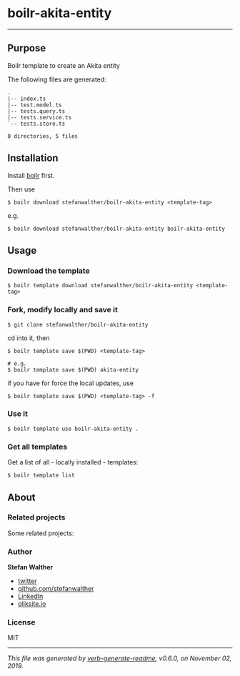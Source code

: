 # boilr-akita-entity

---

## Purpose
Boilr template to create an Akita entity

The following files are generated:

```
.
|-- index.ts
|-- test.model.ts
|-- tests.query.ts
|-- tests.service.ts
`-- tests.store.ts

0 directories, 5 files

```

## Installation
Install [boilr](https://github.com/tmrts/boilr) first. 

Then use 

```
$ boilr download stefanwalther/boilr-akita-entity <template-tag>
```

e.g.
```
$ boilr download stefanwalther/boilr-akita-entity boilr-akita-entity
```

## Usage
### Download the template

```
$ boilr template download stefanwalther/boilr-akita-entity <template-tag>
```

### Fork, modify locally and save it

```
$ git clone stefanwalther/boilr-akita-entity
```

cd into it, then

```
$ boilr template save $(PWD) <template-tag>

# e.g. 
$ boilr template save $(PWD) akita-entity
```

if you have for force the local updates, use

```
$ boilr template save $(PWD) <template-tag> -f
```

### Use it

```
$ boilr template use boilr-akita-entity .
```

### Get all templates

Get a list of all - locally installed - templates:

```
$ boilr template list
```

## About

### Related projects
Some related projects:

 

### Author
**Stefan Walther**

* [twitter](http://twitter.com/waltherstefan)  
* [github.com/stefanwalther](http://github.com/stefanwalther) 
* [LinkedIn](https://www.linkedin.com/in/stefanwalther/) 
* [qliksite.io](http://qliksite.io)

### License
MIT

***

_This file was generated by [verb-generate-readme](https://github.com/verbose/verb-generate-readme), v0.6.0, on November 02, 2019._

